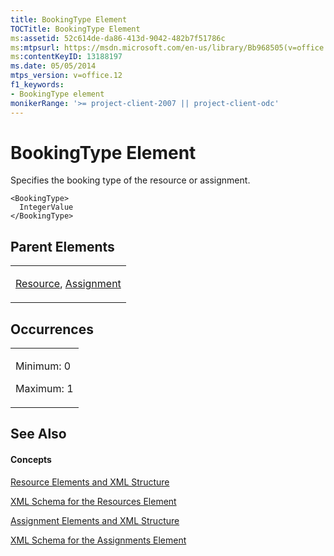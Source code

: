 ```yaml
---
title: BookingType Element
TOCTitle: BookingType Element
ms:assetid: 52c614de-da86-413d-9042-482b7f51786c
ms:mtpsurl: https://msdn.microsoft.com/en-us/library/Bb968505(v=office.12)
ms:contentKeyID: 13188197
ms.date: 05/05/2014
mtps_version: v=office.12
f1_keywords:
- BookingType element
monikerRange: '>= project-client-2007 || project-client-odc'
---
```


# BookingType Element




Specifies the booking type of the resource or assignment.

    <BookingType>
      IntegerValue
    </BookingType>

## Parent Elements

<table>
<colgroup>
<col style="width: 100%" />
</colgroup>
<tbody>
<tr class="odd">
<td><p><a href="bb968715(v=office.12).md">Resource</a>, <a href="bb968611(v=office.12).md">Assignment</a></p></td>
</tr>
</tbody>
</table>

## Occurrences

<table>
<colgroup>
<col style="width: 100%" />
</colgroup>
<tbody>
<tr class="odd">
<td><p>Minimum: 0</p>
<p>Maximum: 1</p></td>
</tr>
</tbody>
</table>

## See Also

#### Concepts

[Resource Elements and XML Structure](resource-elements-and-xml-structure.md)

[XML Schema for the Resources Element](xml-schema-for-the-resources-element.md)

[Assignment Elements and XML Structure](assignment-elements-and-xml-structure.md)

[XML Schema for the Assignments Element](xml-schema-for-the-assignments-element.md)

